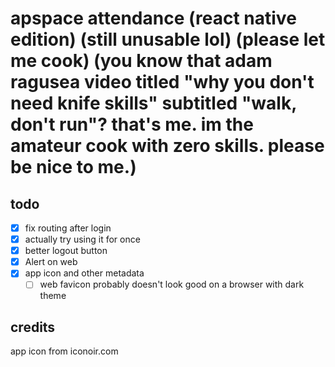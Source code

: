 # apspace attendance (react native edition) (still unusable lol) (please let me cook) (you know that adam ragusea video titled "why you don't need knife skills" subtitled "walk, don't run"? that's me. im the amateur cook with zero skills. please be nice to me.)

## todo
- [x] fix routing after login
- [x] actually try using it for once
- [x] better logout button
- [x] Alert on web
- [x] app icon and other metadata
  - [ ] web favicon probably doesn't look good on a browser with dark theme

## credits
app icon from iconoir.com
